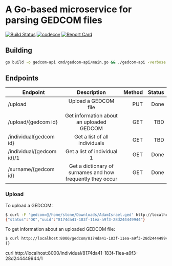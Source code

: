 # A Go-based microservice for parsing GEDCOM files

[![Build Status](https://travis-ci.org/AdamIsrael/gedcom-api.svg?branch=master)](https://travis-ci.org/AdamIsrael/gedcom-api)
[![codecov](https://codecov.io/gh/AdamIsrael/gedcom-api/branch/master/graph/badge.svg)](https://codecov.io/gh/AdamIsrael/gedcom-api)
[![Report Card](https://goreportcard.com/badge/github.com/adamisrael/gedcom-api)](https://goreportcard.com/report/github.com/adamisrael/gedcom-api)

## Building

```bash
go build -o gedcom-api cmd/gedcom-api/main.go && ./gedcom-api -verbose
```

## Endpoints

| Endpoint      | Description   | Method | Status |
| ------------- |:-------------:| -----:| -----:|
| /upload | Upload a GEDCOM file | PUT | Done |
| /upload/{gedcom id} | Get information about an uploaded GEDCOM | GET | TBD |
| /individual{gedcom id} | Get a list of all individuals | GET | TBD |
| /individual/{gedcom id}/1 | Get a list of individual 1 | GET | Done |
| /surname/{gedcom id} | Get a dictionary of surnames and how frequently they occur | GET | Done |


### Upload

To upload a GEDCOM:

```bash
$ curl -F 'gedcom=@/home/stone/Downloads/AdamIsrael.ged' http://localhost:8000/upload
{"status":"OK","uuid":"8174da41-183f-11ea-a9f3-28d244449944"}
```

To get information about an uploaded GEDCOM file:

```bash
$ curl http://localhost:8000/gedcom/8174da41-183f-11ea-a9f3-28d244449944
{}
```


curl http://localhost:8000/individual/8174da41-183f-11ea-a9f3-28d244449944/1